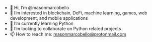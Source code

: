 - 👋 Hi, I’m @masonmarcobello
- 👀 I’m interested in blockchain, DeFi, machine learning, games, web development, and mobile applications 
- 🌱 I’m currently learning Python 
- 💞️ I’m looking to collaborate on Python related projects
- 📫 How to reach me: masonmarcobello@protonmail.com

<!---
masonmarcobello/masonmarcobello is a ✨ special ✨ repository because its `README.md` (this file) appears on your GitHub profile.
You can click the Preview link to take a look at your changes.
--->
